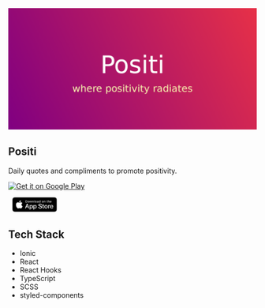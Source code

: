 <a href="https://play.google.com/store/apps/details?id=io.ionic.positi" target="_blank">
  <img src="./feature_graphic.png" alt="feature graphic">
</a>

## Positi 

Daily quotes and compliments to promote positivity.

<a href="https://play.google.com/store/apps/details?id=io.ionic.positi&pcampaignid=pcampaignidMKT-Other-global-all-co-prtnr-py-PartBadge-Mar2515-1" target="_blank"><img alt="Get it on Google Play" src="https://play.google.com/intl/en_us/badges/static/images/badges/en_badge_web_generic.png" width="20%" /></a>


<span>&nbsp;&nbsp;</span><a href="https://apps.apple.com/au/app/positi/id1536237257" target="_blank"><img alt="Get it on App Store" src="app_store_badge.svg" width="18%" /></a>

## Tech Stack

  * Ionic
  * React
  * React Hooks
  * TypeScript
  * SCSS
  * styled-components